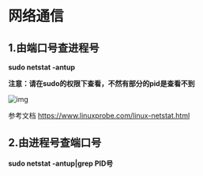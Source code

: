 # 网络通信



## 1.由端口号查进程号

**sudo netstat -antup** 

**注意：请在sudo的权限下查看，不然有部分的pid是查看不到**



![img](https://images2015.cnblogs.com/blog/955396/201605/955396-20160531162442680-1236330563.png)



参考文档 https://www.linuxprobe.com/linux-netstat.html



## 2.由进程号查端口号



**sudo netstat -antup|grep PID号**

